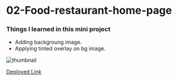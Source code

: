 # 02-Food-restaurant-home-page
### Things I learned in this mini project
* Adding backgroung image.
* Applying tinted overlay on bg image.


![thumbnail](screenShot.png)

[Deployed Link](https://food-resto-page.netlify.app/)

